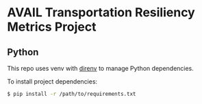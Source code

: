 # AVAIL Transportation Resiliency Metrics Project

## Python

This repo uses venv with [direnv](https://github.com/direnv/direnv/wiki/Python) to manage Python dependencies.

To install project dependencies:
```sh
$ pip install -r /path/to/requirements.txt
```
